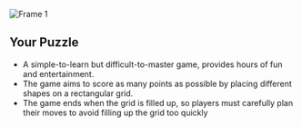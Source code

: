 ![Frame 1](https://github.com/NguyenDucThuan2209/YourPuzzle/assets/117156728/6178c828-453f-42d9-b601-32a81a37c70c)

## Your Puzzle
* A simple-to-learn but difficult-to-master game, provides hours of fun and entertainment.
* The game aims to score as many points as possible by placing different shapes on a rectangular grid.
* The game ends when the grid is filled up, so players must carefully plan their moves to avoid filling up the grid too quickly

